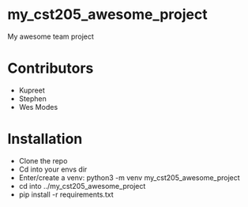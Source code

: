 # my_cst205_awesome_project
My awesome team project

# Contributors
* Kupreet
* Stephen
* Wes Modes

# Installation
* Clone the repo
* Cd into your envs dir
* Enter/create a venv: python3 -m venv my_cst205_awesome_project
* cd into ../my_cst205_awesome_project
* pip install -r requirements.txt

